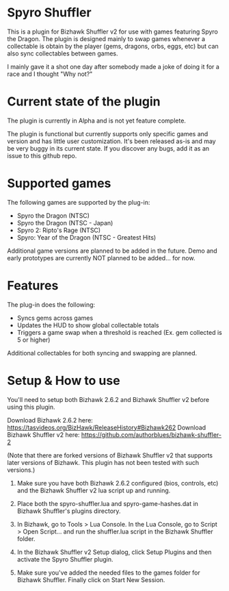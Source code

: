# Spyro Shuffler
This is a plugin for Bizhawk Shuffler v2 for use with games featuring Spyro the Dragon.
The plugin is designed mainly to swap games whenever a collectable is obtain by the player (gems, dragons, orbs, eggs, etc) but can also sync collectables between games.

I mainly gave it a shot one day after somebody made a joke of doing it for a race and I thought "Why not?"

# Current state of the plugin

The plugin is currently in Alpha and is not yet feature complete.

The plugin is functional but currently supports only specific games and version and has little user customization. It's been released as-is and may be very buggy in its current state. If you discover any bugs, add it as an issue to this github repo.

# Supported games
The following games are supported by the plug-in:

* Spyro the Dragon (NTSC)
* Spyro the Dragon (NTSC - Japan)
* Spyro 2: Ripto's Rage (NTSC)
* Spyro: Year of the Dragon (NTSC - Greatest Hits)

Additional game versions are planned to be added in the future.
Demo and early prototypes are currently NOT planned to be added... for now.

# Features

The plug-in does the following:

* Syncs gems across games
* Updates the HUD to show global collectable totals
* Triggers a game swap when a threshold is reached (Ex. gem collected is 5 or higher)

Additional collectables for both syncing and swapping are planned.

# Setup & How to use

You'll need to setup both Bizhawk 2.6.2 and Bizhawk Shuffler v2 before using this plugin.

Download Bizhawk 2.6.2 here: https://tasvideos.org/BizHawk/ReleaseHistory#Bizhawk262
Download Bizhawk Shuffler v2 here: https://github.com/authorblues/bizhawk-shuffler-2

(Note that there are forked versions of Bizhawk Shuffler v2 that supports later versions of Bizhawk. This plugin has not been tested with such versions.)

1. Make sure you have both Bizhawk 2.6.2 configured (bios, controls, etc) and the Bizhawk Shuffler v2 lua script up and running.

2. Place both the spyro-shuffler.lua and spyro-game-hashes.dat in Bizhawk Shuffler's plugins directory.

3. In Bizhawk, go to Tools > Lua Console. In the Lua Console, go to Script > Open Script... and run the shuffler.lua script in the Bizhawk Shuffler folder.

4. In the Bizhawk Shuffler v2 Setup dialog, click Setup Plugins and then activate the Spyro Shuffler plugin.

5. Make sure you've added the needed files to the games folder for Bizhawk Shuffler. Finally click on Start New Session.
